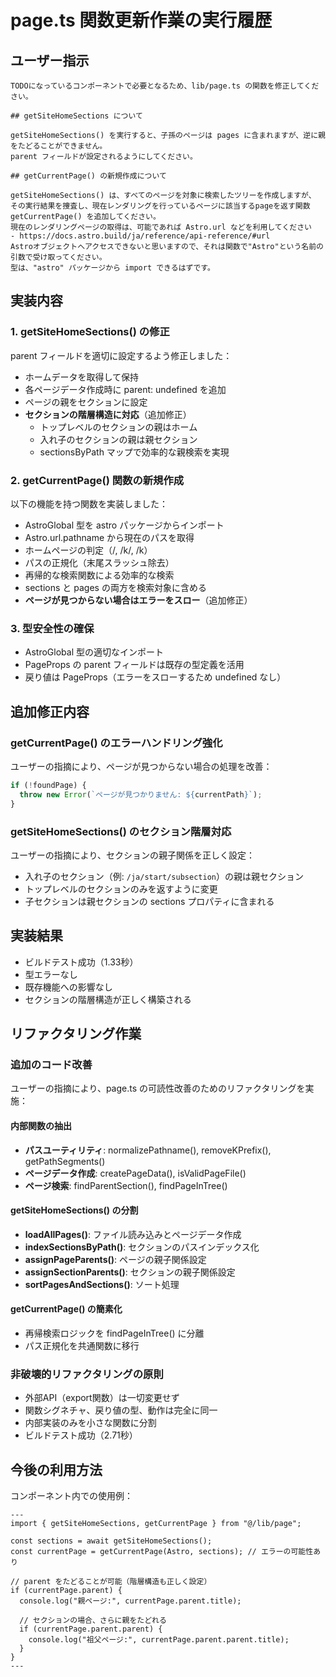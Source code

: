 # page.ts 関数更新作業の実行履歴

## ユーザー指示

```
TODOになっているコンポーネントで必要となるため、lib/page.ts の関数を修正してください。

## getSiteHomeSections について

getSiteHomeSections() を実行すると、子孫のページは pages に含まれますが、逆に親をたどることができません。
parent フィールドが設定されるようにしてください。

## getCurrentPage() の新規作成について

getSiteHomeSections() は、すべてのページを対象に検索したツリーを作成しますが、
その実行結果を捜査し、現在レンダリングを行っているページに該当するpageを返す関数 getCurrentPage() を追加してください。
現在のレンダリングページの取得は、可能であれば Astro.url などを利用してください
- https://docs.astro.build/ja/reference/api-reference/#url
Astroオブジェクトへアクセスできないと思いますので、それは関数で"Astro"という名前の引数で受け取ってください。
型は、"astro" パッケージから import できるはずです。
```

## 実装内容

### 1. getSiteHomeSections() の修正

parent フィールドを適切に設定するよう修正しました：

- ホームデータを取得して保持
- 各ページデータ作成時に parent: undefined を追加
- ページの親をセクションに設定
- **セクションの階層構造に対応**（追加修正）
  - トップレベルのセクションの親はホーム
  - 入れ子のセクションの親は親セクション
  - sectionsByPath マップで効率的な親検索を実現

### 2. getCurrentPage() 関数の新規作成

以下の機能を持つ関数を実装しました：

- AstroGlobal 型を astro パッケージからインポート
- Astro.url.pathname から現在のパスを取得
- ホームページの判定（/, /k/, /k）
- パスの正規化（末尾スラッシュ除去）
- 再帰的な検索関数による効率的な検索
- sections と pages の両方を検索対象に含める
- **ページが見つからない場合はエラーをスロー**（追加修正）

### 3. 型安全性の確保

- AstroGlobal 型の適切なインポート
- PageProps の parent フィールドは既存の型定義を活用
- 戻り値は PageProps（エラーをスローするため undefined なし）

## 追加修正内容

### getCurrentPage() のエラーハンドリング強化

ユーザーの指摘により、ページが見つからない場合の処理を改善：

```typescript
if (!foundPage) {
  throw new Error(`ページが見つかりません: ${currentPath}`);
}
```

### getSiteHomeSections() のセクション階層対応

ユーザーの指摘により、セクションの親子関係を正しく設定：

- 入れ子のセクション（例: `/ja/start/subsection`）の親は親セクション
- トップレベルのセクションのみを返すように変更
- 子セクションは親セクションの sections プロパティに含まれる

## 実装結果

- ビルドテスト成功（1.33秒）
- 型エラーなし
- 既存機能への影響なし
- セクションの階層構造が正しく構築される

## リファクタリング作業

### 追加のコード改善

ユーザーの指摘により、page.ts の可読性改善のためのリファクタリングを実施：

#### 内部関数の抽出
- **パスユーティリティ**: normalizePathname(), removeKPrefix(), getPathSegments()
- **ページデータ作成**: createPageData(), isValidPageFile()
- **ページ検索**: findParentSection(), findPageInTree()

#### getSiteHomeSections() の分割
- **loadAllPages()**: ファイル読み込みとページデータ作成
- **indexSectionsByPath()**: セクションのパスインデックス化
- **assignPageParents()**: ページの親子関係設定
- **assignSectionParents()**: セクションの親子関係設定
- **sortPagesAndSections()**: ソート処理

#### getCurrentPage() の簡素化
- 再帰検索ロジックを findPageInTree() に分離
- パス正規化を共通関数に移行

### 非破壊的リファクタリングの原則
- 外部API（export関数）は一切変更せず
- 関数シグネチャ、戻り値の型、動作は完全に同一
- 内部実装のみを小さな関数に分割
- ビルドテスト成功（2.71秒）

## 今後の利用方法

コンポーネント内での使用例：

```astro
---
import { getSiteHomeSections, getCurrentPage } from "@/lib/page";

const sections = await getSiteHomeSections();
const currentPage = getCurrentPage(Astro, sections); // エラーの可能性あり

// parent をたどることが可能（階層構造も正しく設定）
if (currentPage.parent) {
  console.log("親ページ:", currentPage.parent.title);
  
  // セクションの場合、さらに親をたどれる
  if (currentPage.parent.parent) {
    console.log("祖父ページ:", currentPage.parent.parent.title);
  }
}
---
```